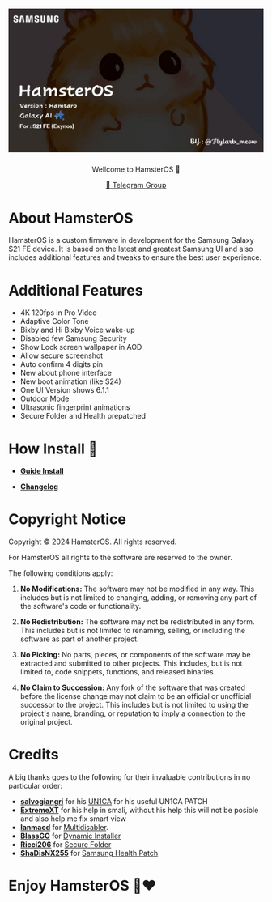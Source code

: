 <h1 align="center">
  <img loading="lazy" src="banner.jpg"/>
</h1>
<p align="center">Wellcome to HamsterOS 🐹</p>

<p align="center">
  <a href="https://t.me/A54DEVELOPER">💬 Telegram Group</a>
</p>

# About HamsterOS
HamsterOS is a custom firmware in development for the Samsung Galaxy S21 FE device. It is based on the latest and greatest Samsung UI and also includes additional features and tweaks to ensure the best user experience.

# Additional Features
- 4K 120fps in Pro Video
- Adaptive Color Tone
- Bixby and Hi Bixby Voice wake-up
- Disabled few Samsung Security
- Show Lock screen wallpaper in AOD
- Allow secure screenshot
- Auto confirm 4 digits pin
- New about phone interface
- New boot animation (like S24)
- One UI Version shows 6.1.1
- Outdoor Mode
- Ultrasonic fingerprint animations
- Secure Folder and Health prepatched
# How Install 🐹

* **[Guide Install](https://github.com/MrDemon-LICH/Testes/blob/main/Install.md)**

* **[Changelog](https://github.com/MrDemon-LICH/Testes/blob/main/changelog.md)**



# Copyright Notice

Copyright © 2024 HamsterOS. All rights reserved.

For HamsterOS all rights to the software are reserved to the owner.

The following conditions apply:

1. **No Modifications:** The software may not be modified in any way. This includes but is not limited to changing, adding, or removing any part of the software's code or functionality.

2. **No Redistribution:** The software may not be redistributed in any form. This includes but is not limited to renaming, selling, or including the software as part of another project.

3. **No Picking:** No parts, pieces, or components of the software may be extracted and submitted to other projects. This includes, but is not limited to, code snippets, functions, and released binaries.

4. **No Claim to Succession:** Any fork of the software that was created before the license change may not claim to be an official or unofficial successor to the project. This includes but is not limited to using the project's name, branding, or reputation to imply a connection to the original project.

# Credits
A big thanks goes to the following for their invaluable contributions in no particular order:
- **[salvogiangri](https://github.com/salvogiangri)** for his [UN1CA](https://github.com/salvogiangri/UN1CA/tree/main) for his useful UN1CA PATCH
- **[ExtremeXT](https://t.me/ExtremeXT)** for his help in smali, without his help this will not be posible and also help me fix smart view  
- **[Ianmacd](https://github.com/Ianmacd)** for [Multidisabler](https://github.com/ianmacd/multidisabler-samsung).
- **[BlassGO](https://t.me/BlassGO)** for  [Dynamic Installer](https://blassgo.blogspot.com/#id=android-projects-dev&author=BlassGO&category=FRAMEWORK&year=2024&title=Dynamic%20Installer)
- **[Ricci206](https://xdaforums.com/m/ricci206/)** for [Secure Folder](https://xdaforums.com/m/ricci206.679552/)
- **[ShaDisNX255](https://github.com/ShaDisNX255)** for [Samsung Health Patch](https://github.com/ShaDisNX255/NcX_Stock/commit/fc44443c15d747878b13a0bf6afed22f59648219#diff-ace00ff0bbba0643aa542eb1c15ba148dd6502dca2d4a3cdbb0fbc658d1f7a47)


# Enjoy HamsterOS 🐹❤️
